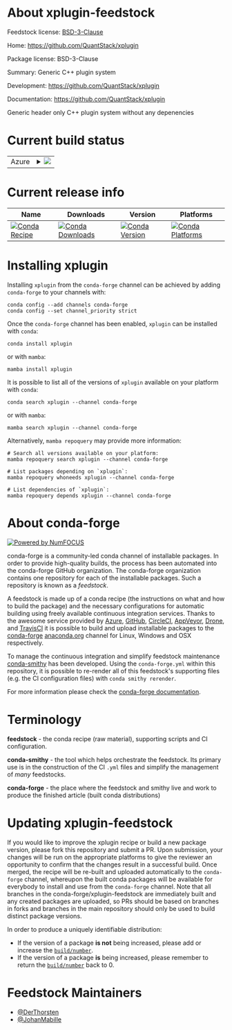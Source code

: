 About xplugin-feedstock
=======================

Feedstock license: [BSD-3-Clause](https://github.com/conda-forge/xplugin-feedstock/blob/main/LICENSE.txt)

Home: https://github.com/QuantStack/xplugin

Package license: BSD-3-Clause

Summary: Generic C++ plugin system

Development: https://github.com/QuantStack/xplugin

Documentation: https://github.com/QuantStack/xplugin

Generic header only C++ plugin system without any depenencies

Current build status
====================


<table>
    
  <tr>
    <td>Azure</td>
    <td>
      <details>
        <summary>
          <a href="https://dev.azure.com/conda-forge/feedstock-builds/_build/latest?definitionId=19976&branchName=main">
            <img src="https://dev.azure.com/conda-forge/feedstock-builds/_apis/build/status/xplugin-feedstock?branchName=main">
          </a>
        </summary>
        <table>
          <thead><tr><th>Variant</th><th>Status</th></tr></thead>
          <tbody><tr>
              <td>linux_64</td>
              <td>
                <a href="https://dev.azure.com/conda-forge/feedstock-builds/_build/latest?definitionId=19976&branchName=main">
                  <img src="https://dev.azure.com/conda-forge/feedstock-builds/_apis/build/status/xplugin-feedstock?branchName=main&jobName=linux&configuration=linux%20linux_64_" alt="variant">
                </a>
              </td>
            </tr><tr>
              <td>osx_64</td>
              <td>
                <a href="https://dev.azure.com/conda-forge/feedstock-builds/_build/latest?definitionId=19976&branchName=main">
                  <img src="https://dev.azure.com/conda-forge/feedstock-builds/_apis/build/status/xplugin-feedstock?branchName=main&jobName=osx&configuration=osx%20osx_64_" alt="variant">
                </a>
              </td>
            </tr><tr>
              <td>osx_arm64</td>
              <td>
                <a href="https://dev.azure.com/conda-forge/feedstock-builds/_build/latest?definitionId=19976&branchName=main">
                  <img src="https://dev.azure.com/conda-forge/feedstock-builds/_apis/build/status/xplugin-feedstock?branchName=main&jobName=osx&configuration=osx%20osx_arm64_" alt="variant">
                </a>
              </td>
            </tr><tr>
              <td>win_64</td>
              <td>
                <a href="https://dev.azure.com/conda-forge/feedstock-builds/_build/latest?definitionId=19976&branchName=main">
                  <img src="https://dev.azure.com/conda-forge/feedstock-builds/_apis/build/status/xplugin-feedstock?branchName=main&jobName=win&configuration=win%20win_64_" alt="variant">
                </a>
              </td>
            </tr>
          </tbody>
        </table>
      </details>
    </td>
  </tr>
</table>

Current release info
====================

| Name | Downloads | Version | Platforms |
| --- | --- | --- | --- |
| [![Conda Recipe](https://img.shields.io/badge/recipe-xplugin-green.svg)](https://anaconda.org/conda-forge/xplugin) | [![Conda Downloads](https://img.shields.io/conda/dn/conda-forge/xplugin.svg)](https://anaconda.org/conda-forge/xplugin) | [![Conda Version](https://img.shields.io/conda/vn/conda-forge/xplugin.svg)](https://anaconda.org/conda-forge/xplugin) | [![Conda Platforms](https://img.shields.io/conda/pn/conda-forge/xplugin.svg)](https://anaconda.org/conda-forge/xplugin) |

Installing xplugin
==================

Installing `xplugin` from the `conda-forge` channel can be achieved by adding `conda-forge` to your channels with:

```
conda config --add channels conda-forge
conda config --set channel_priority strict
```

Once the `conda-forge` channel has been enabled, `xplugin` can be installed with `conda`:

```
conda install xplugin
```

or with `mamba`:

```
mamba install xplugin
```

It is possible to list all of the versions of `xplugin` available on your platform with `conda`:

```
conda search xplugin --channel conda-forge
```

or with `mamba`:

```
mamba search xplugin --channel conda-forge
```

Alternatively, `mamba repoquery` may provide more information:

```
# Search all versions available on your platform:
mamba repoquery search xplugin --channel conda-forge

# List packages depending on `xplugin`:
mamba repoquery whoneeds xplugin --channel conda-forge

# List dependencies of `xplugin`:
mamba repoquery depends xplugin --channel conda-forge
```


About conda-forge
=================

[![Powered by
NumFOCUS](https://img.shields.io/badge/powered%20by-NumFOCUS-orange.svg?style=flat&colorA=E1523D&colorB=007D8A)](https://numfocus.org)

conda-forge is a community-led conda channel of installable packages.
In order to provide high-quality builds, the process has been automated into the
conda-forge GitHub organization. The conda-forge organization contains one repository
for each of the installable packages. Such a repository is known as a *feedstock*.

A feedstock is made up of a conda recipe (the instructions on what and how to build
the package) and the necessary configurations for automatic building using freely
available continuous integration services. Thanks to the awesome service provided by
[Azure](https://azure.microsoft.com/en-us/services/devops/), [GitHub](https://github.com/),
[CircleCI](https://circleci.com/), [AppVeyor](https://www.appveyor.com/),
[Drone](https://cloud.drone.io/welcome), and [TravisCI](https://travis-ci.com/)
it is possible to build and upload installable packages to the
[conda-forge](https://anaconda.org/conda-forge) [anaconda.org](https://anaconda.org/)
channel for Linux, Windows and OSX respectively.

To manage the continuous integration and simplify feedstock maintenance
[conda-smithy](https://github.com/conda-forge/conda-smithy) has been developed.
Using the ``conda-forge.yml`` within this repository, it is possible to re-render all of
this feedstock's supporting files (e.g. the CI configuration files) with ``conda smithy rerender``.

For more information please check the [conda-forge documentation](https://conda-forge.org/docs/).

Terminology
===========

**feedstock** - the conda recipe (raw material), supporting scripts and CI configuration.

**conda-smithy** - the tool which helps orchestrate the feedstock.
                   Its primary use is in the construction of the CI ``.yml`` files
                   and simplify the management of *many* feedstocks.

**conda-forge** - the place where the feedstock and smithy live and work to
                  produce the finished article (built conda distributions)


Updating xplugin-feedstock
==========================

If you would like to improve the xplugin recipe or build a new
package version, please fork this repository and submit a PR. Upon submission,
your changes will be run on the appropriate platforms to give the reviewer an
opportunity to confirm that the changes result in a successful build. Once
merged, the recipe will be re-built and uploaded automatically to the
`conda-forge` channel, whereupon the built conda packages will be available for
everybody to install and use from the `conda-forge` channel.
Note that all branches in the conda-forge/xplugin-feedstock are
immediately built and any created packages are uploaded, so PRs should be based
on branches in forks and branches in the main repository should only be used to
build distinct package versions.

In order to produce a uniquely identifiable distribution:
 * If the version of a package **is not** being increased, please add or increase
   the [``build/number``](https://docs.conda.io/projects/conda-build/en/latest/resources/define-metadata.html#build-number-and-string).
 * If the version of a package **is** being increased, please remember to return
   the [``build/number``](https://docs.conda.io/projects/conda-build/en/latest/resources/define-metadata.html#build-number-and-string)
   back to 0.

Feedstock Maintainers
=====================

* [@DerThorsten](https://github.com/DerThorsten/)
* [@JohanMabille](https://github.com/JohanMabille/)

